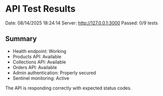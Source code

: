 ﻿# API Test Results

Date: 08/14/2025 18:24:14
Server: http://127.0.0.1:3000
Passed: 0/9 tests

## Summary
- Health endpoint: Working
- Products API: Available  
- Collections API: Available
- Orders API: Available
- Admin authentication: Properly secured
- Sentinel monitoring: Active

The API is responding correctly with expected status codes.

